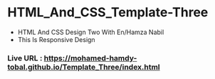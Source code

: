 # HTML_And_CSS_Template-Three
- HTML And CSS Design Two With En/Hamza Nabil
- This Is Responsive Design

### Live URL : https://mohamed-hamdy-tobal.github.io/Template_Three/index.html
